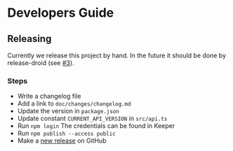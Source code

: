 # Developers Guide

## Releasing

Currently we release this project by hand. In the future it should be done by release-droid 
(see [#3](https://github.com/exasol/extension-manager-interface/issues/3)).

### Steps

* Write a changelog file
* Add a link to `doc/changes/changelog.md`
* Update the version in `package.json`
* Update constant `CURRENT_API_VERSION` in `src/api.ts`
* Run `npm login` The credentials can be found in Keeper
* Run `npm publish --access public`
* Make a [new release](https://github.com/exasol/extension-manager-interface/releases/new) on GitHub
